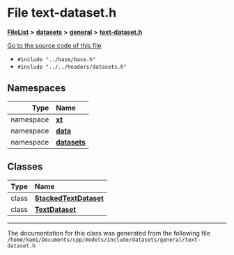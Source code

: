 

# File text-dataset.h



[**FileList**](files.md) **>** [**datasets**](dir_29ff4802398ba4a572b958e731c7adb4.md) **>** [**general**](dir_3e490c73b2bbc01f3b90ef3b6e284c64.md) **>** [**text-dataset.h**](text-dataset_8h.md)

[Go to the source code of this file](text-dataset_8h_source.md)



* `#include "../base/base.h"`
* `#include "../../headers/datasets.h"`













## Namespaces

| Type | Name |
| ---: | :--- |
| namespace | [**xt**](namespacext.md) <br> |
| namespace | [**data**](namespacext_1_1data.md) <br> |
| namespace | [**datasets**](namespacext_1_1data_1_1datasets.md) <br> |


## Classes

| Type | Name |
| ---: | :--- |
| class | [**StackedTextDataset**](classxt_1_1data_1_1datasets_1_1StackedTextDataset.md) <br> |
| class | [**TextDataset**](classxt_1_1data_1_1datasets_1_1TextDataset.md) <br> |



















































------------------------------
The documentation for this class was generated from the following file `/home/kami/Documents/cpp/models/include/datasets/general/text-dataset.h`


